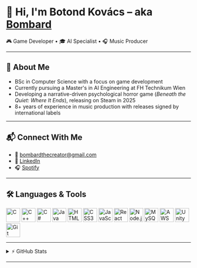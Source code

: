 # 👋 Hi, I'm Botond Kovács – aka [Bombard][youtube]

🎮 Game Developer • 🎓 AI Specialist • 🎧 Music Producer

---

## 🧠 About Me

- BSc in Computer Science with a focus on game development  
- Currently pursuing a Master's in AI Engineering at FH Technikum Wien  
- Developing a narrative-driven psychological horror game (*Beneath the Quiet: Where It Ends*), releasing on Steam in 2025  
- 8+ years of experience in music production with releases signed by international labels

---

## 📬 Connect With Me

- 📧 [bombardthecreator@gmail.com](mailto:bombardthecreator@gmail.com)  
- 💼 [LinkedIn][linkedin]  
- 🎧 [Spotify][spotify]  

---

## 🛠️ Languages & Tools

<p>
  <img alt="C" width="38px" src="https://upload.wikimedia.org/wikipedia/commons/1/18/C_Programming_Language.svg" />
  <img alt="C++" width="38px" src="https://upload.wikimedia.org/wikipedia/commons/1/18/ISO_C%2B%2B_Logo.svg" />
  <img alt="C#" width="38px" src="https://cdn.worldvectorlogo.com/logos/c--4.svg" />
  <img alt="Java" width="38px" src="https://www.svgrepo.com/show/184143/java.svg" />
  <img alt="HTML5" width="38px" src="https://cdn.jsdelivr.net/gh/devicons/devicon/icons/html5/html5-original.svg" />
  <img alt="CSS3" width="38px" src="https://cdn.jsdelivr.net/gh/devicons/devicon/icons/css3/css3-original.svg" />
  <img alt="JavaScript" width="38px" src="https://cdn.jsdelivr.net/gh/devicons/devicon/icons/javascript/javascript-original.svg" />
  <img alt="React" width="38px" src="https://cdn.jsdelivr.net/gh/devicons/devicon/icons/react/react-original.svg" />
  <img alt="Node.js" width="38px" src="https://cdn.jsdelivr.net/gh/devicons/devicon/icons/nodejs/nodejs-original.svg" />
  <img alt="MySQL" width="38px" src="https://cdn.jsdelivr.net/gh/devicons/devicon/icons/mysql/mysql-original.svg" />
  <img alt="AWS" width="38px" src="https://www.svgrepo.com/show/376356/aws.svg" />
  <img alt="Unity" width="38px" src="https://www.svgrepo.com/show/331626/unity.svg" />
  <img alt="Git" width="38px" src="https://cdn.jsdelivr.net/gh/devicons/devicon/icons/git/git-original.svg" />
</p>

---

<details>
  <summary>⚡ GitHub Stats</summary>

  <img alt="Botond's GitHub Stats" src="https://github-readme-stats.vercel.app/api?username=Bombardofficial&show_icons=true&hide_border=false&title_color=ff652f&icon_color=FFE400&bg_color=09131B&text_color=ffffff&border_color=0c1a25" />
  <img alt="Top Languages" src="https://github-readme-stats.vercel.app/api/top-langs/?username=Bombardofficial&show_icons=true&hide_border=false&title_color=ff652f&icon_color=FFE400&bg_color=09131B&text_color=ffffff&border_color=0c1a25" />
</details>

---

[youtube]: https://www.youtube.com/channel/UCMbOPifGjPo5H_F8FjA96PA  
[linkedin]: https://www.linkedin.com/in/botond-kovacs-at  
[spotify]: https://open.spotify.com/artist/2Gr2edwl3p6zJhbTmsQLAc
